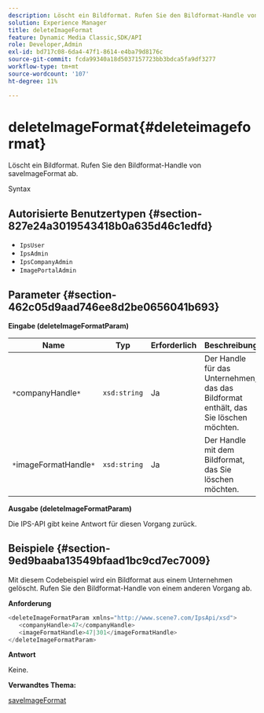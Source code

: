 ```yaml
---
description: Löscht ein Bildformat. Rufen Sie den Bildformat-Handle von saveImageFormat ab.
solution: Experience Manager
title: deleteImageFormat
feature: Dynamic Media Classic,SDK/API
role: Developer,Admin
exl-id: bd717c08-6da4-47f1-8614-e4ba79d8176c
source-git-commit: fcda99340a18d5037157723bb3bdca5fa9df3277
workflow-type: tm+mt
source-wordcount: '107'
ht-degree: 11%

---
```


# deleteImageFormat{#deleteimageformat}

Löscht ein Bildformat. Rufen Sie den Bildformat-Handle von saveImageFormat ab.

Syntax

## Autorisierte Benutzertypen {#section-827e24a3019543418b0a635d46c1edfd}

* `IpsUser`
* `IpsAdmin`
* `IpsCompanyAdmin`
* `ImagePortalAdmin`

## Parameter {#section-462c05d9aad746ee8d2be0656041b693}

**Eingabe (deleteImageFormatParam)**

| Name | Typ | Erforderlich | Beschreibung |
|---|---|---|---|
| `*`companyHandle`*` | `xsd:string` | Ja | Der Handle für das Unternehmen, das das Bildformat enthält, das Sie löschen möchten. |
| `*`imageFormatHandle`*` | `xsd:string` | Ja | Der Handle mit dem Bildformat, das Sie löschen möchten. |

**Ausgabe (deleteImageFormatParam)**

Die IPS-API gibt keine Antwort für diesen Vorgang zurück.

## Beispiele {#section-9ed9baaba13549bfaad1bc9cd7ec7009}

Mit diesem Codebeispiel wird ein Bildformat aus einem Unternehmen gelöscht. Rufen Sie den Bildformat-Handle von einem anderen Vorgang ab.

**Anforderung**

```java
<deleteImageFormatParam xmlns="http://www.scene7.com/IpsApi/xsd">
   <companyHandle>47</companyHandle>
   <imageFormatHandle>47|301</imageFormatHandle>
</deleteImageFormatParam>
```

**Antwort**

Keine.

**Verwandtes Thema:**

[saveImageFormat](../../../operations/c-operations-intro/c-methods/r-save-image-format.md#reference-d15c27f533ef41e38b54a539a304bd1d)
